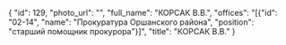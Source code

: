 {
    "id": 129,
    "photo_url": "",
    "full_name": "КОРСАК В.В.",
    "offices": "[{\"id\": \"02-14\", \"name\": \"Прокуратура Оршанского района\", \"position\": \"старший помощник прокурора\"}]",
    "title": "КОРСАК В.В."
}